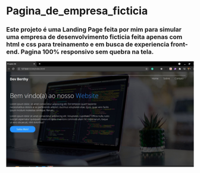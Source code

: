 # Pagina_de_empresa_ficticia
### Este projeto é uma Landing Page feita por mim para simular uma empresa de desenvolvimento ficticia feita apenas com html e css para treinamento e em busca de experiencia front-end. Pagina 100% responsivo sem quebra na tela.

<img src="https://github.com/wylgberthy08/Pagina_de_empresa_fict-cia/blob/main/Empresa%20Dev.Berthy/1.jpg?raw=true" alt="My cool logo"/>



